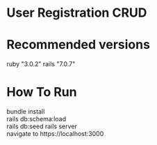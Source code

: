 # User Registration CRUD

# Recommended versions  
ruby "3.0.2"
rails "7.0.7"


# How To Run
bundle install  
rails db:schema:load  
rails db:seed
rails server  
navigate to https://localhost:3000
